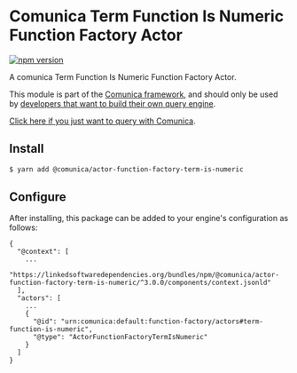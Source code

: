 # Comunica Term Function Is Numeric Function Factory Actor

[![npm version](https://badge.fury.io/js/%40comunica%2Factor-function-factory-term-function-is-numeric.svg)](https://www.npmjs.com/package/@comunica/actor-function-factory-term-is-numeric)

A comunica Term Function Is Numeric Function Factory Actor.

This module is part of the [Comunica framework](https://github.com/comunica/comunica),
and should only be used by [developers that want to build their own query engine](https://comunica.dev/docs/modify/).

[Click here if you just want to query with Comunica](https://comunica.dev/docs/query/).

## Install

```bash
$ yarn add @comunica/actor-function-factory-term-is-numeric
```

## Configure

After installing, this package can be added to your engine's configuration as follows:
```text
{
  "@context": [
    ...
    "https://linkedsoftwaredependencies.org/bundles/npm/@comunica/actor-function-factory-term-is-numeric/^3.0.0/components/context.jsonld"
  ],
  "actors": [
    ...
    {
      "@id": "urn:comunica:default:function-factory/actors#term-function-is-numeric",
      "@type": "ActorFunctionFactoryTermIsNumeric"
    }
  ]
}
```
